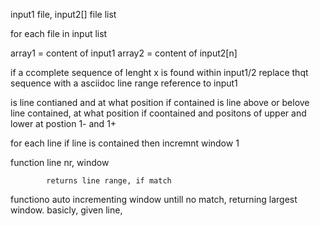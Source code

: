 ﻿input1 file, input2[] file list


for each file in input list

array1 = content of input1
array2 = content of input2[n]

if a ccomplete sequence of lenght x is found within input1/2
replace thqt sequence with a asciidoc line range reference to input1

is line contianed and at what position
    if contained
        is line above or belove line contained, at what position
            if coontained and positons of upper and lower at postion 1- and 1+ 


for each line
if line is contained
    then incremnt window 1


function
            line nr, window

            returns line range, if match



functiono auto incrementing window untill no match, returning largest window.
basicly, given line, 
